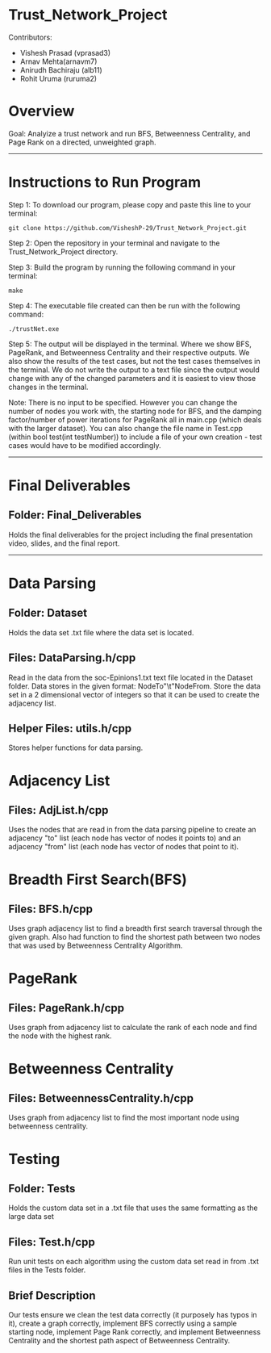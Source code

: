 # Trust_Network_Project
Contributors:
* Vishesh Prasad (vprasad3)
* Arnav Mehta(arnavm7)
* Anirudh Bachiraju (alb11)
* Rohit Uruma (ruruma2)

# Overview
Goal: Analyize a trust network and run BFS, Betweenness Centrality, and Page Rank on a directed, unweighted graph.
- - - -
# Instructions to Run Program
Step 1: To download our program, please copy and paste this line to your terminal:

```
git clone https://github.com/VisheshP-29/Trust_Network_Project.git
``` 
Step 2: Open the repository in your terminal and navigate to the Trust_Network_Project directory.

Step 3: Build the program by running the following command in your terminal:
```
make
```
Step 4: The executable file created can then be run with the following command:
```
./trustNet.exe 
```
Step 5: The output will be displayed in the terminal. Where we show BFS, PageRank, and Betweenness Centrality and their respective outputs. We also show the results of the test cases, but not the test cases themselves in the terminal. We do not write the output to a text file since the output would change with any of the changed parameters and it is easiest to view those changes in the terminal. 

Note: There is no input to be specified. However you can change the number of nodes you work with, the starting node for BFS, and the damping factor/number of power iterations for PageRank all in main.cpp (which deals with the larger dataset). You can also change the file name in Test.cpp (within bool test(int testNumber)) to include a file of your own creation - test cases would have to be modified accordingly.
- - - -
# Final Deliverables
## Folder: Final_Deliverables
Holds the final deliverables for the project including the final presentation video, slides, and the final report.
- - - -
# Data Parsing
## Folder: Dataset
Holds the data set .txt file where the data set is located.
## Files: DataParsing.h/cpp
Read in the data from the soc-Epinions1.txt text file located in the Dataset folder. Data stores in the given format: NodeTo"\t"NodeFrom. Store the data set in a 2 dimensional vector of integers so that it can be used to create the adjacency list.
## Helper Files: utils.h/cpp
Stores helper functions for data parsing.
# Adjacency List
## Files: AdjList.h/cpp
Uses the nodes that are read in from the data parsing pipeline to create an adjacency "to" list (each node has vector of nodes it points to) and an adjacency "from" list (each node has vector of nodes that point to it).

# Breadth First Search(BFS)
## Files: BFS.h/cpp
Uses graph adjacency list to find a breadth first search traversal through the given graph.
Also had function to find the shortest path between two nodes that was used by Betweenness Centrality Algorithm.

# PageRank
## Files: PageRank.h/cpp
Uses graph from adjacency list to calculate the rank of each node and find the node with the highest rank.

# Betweenness Centrality
## Files: BetweennessCentrality.h/cpp
Uses graph from adjacency list to find the most important node using betweenness centrality.

# Testing
## Folder: Tests
Holds the custom data set in a .txt file that uses the same formatting as the large data set
## Files: Test.h/cpp
Run unit tests on each algorithm using the custom data set read in from .txt files in the Tests folder.
## Brief Description
Our tests ensure we clean the test data correctly (it purposely has typos in it), create a graph correctly, implement BFS correctly using a sample starting node, implement Page Rank correctly, and implement Betweenness Centrality and the shortest path aspect of Betweenness Centrality.
